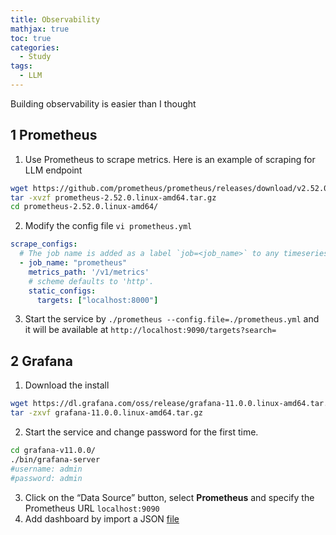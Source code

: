 ```yaml
---
title: Observability
mathjax: true
toc: true
categories:
  - Study
tags:
  - LLM
---
```


Building observability is easier than I thought

## 1 Prometheus
1. Use Prometheus to scrape metrics. Here is an example of scraping for LLM endpoint
```sh
wget https://github.com/prometheus/prometheus/releases/download/v2.52.0/prometheus-2.52.0.linux-amd64.tar.gz
tar -xvzf prometheus-2.52.0.linux-amd64.tar.gz
cd prometheus-2.52.0.linux-amd64/
```
2. Modify the config file `vi prometheus.yml`
```yaml
scrape_configs:
  # The job name is added as a label `job=<job_name>` to any timeseries scraped from this config.
  - job_name: "prometheus"
    metrics_path: '/v1/metrics'
    # scheme defaults to 'http'.
    static_configs: 
      targets: ["localhost:8000"]
```
      
3. Start the service by `./prometheus --config.file=./prometheus.yml` and it will be available at `http://localhost:9090/targets?search=`

## 2 Grafana
1. Download the install
```sh
wget https://dl.grafana.com/oss/release/grafana-11.0.0.linux-amd64.tar.gz
tar -zxvf grafana-11.0.0.linux-amd64.tar.gz
```
2. Start the service and change password for the first time.
```sh  
cd grafana-v11.0.0/
./bin/grafana-server
#username: admin 
#password: admin
```
3. Click on the “Data Source” button, select **Prometheus** and specify the Prometheus URL `localhost:9090`
4. Add dashboard by import a JSON [file](https://docs.nvidia.com/nim/large-language-models/latest/_downloads/66e67782ce543dcccec574b1483f0ea0/nim-dashboard-example.json)